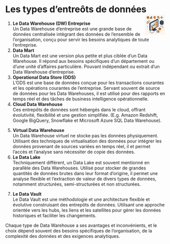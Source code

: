 # Les types d’entreôts de données <a href="../"><img src="../../assets/atomicBi.png" alt="Business intelligence" align="right" height="64px"></a>
1. **Le Data Warehouse (DW) Entreprise**  
Un Data Warehouse d’entreprise est une grande base de données centralisée intègrant des données de l’ensemble de l’organisation, conçu pour servir les besoins analytiques de toute l’entreprise.
2. **Data Mart**  
Un Data Mart est une version plus petite et plus ciblée d’un Data Warehouse. Il répond aux besoins spécifiques d’un département ou d’une unité d’affaires particulière. Pouvant indépendant ou extrait d’un Data Warehouse d’entreprise.
3. **Operational Data Store (ODS)**  
L’ODS est une base de données conçue pour les transactions courantes et les opérations courantes de l’entreprise. Servant souvent de source de données pour les Data Warehouses, il est utilisé pour des rapports en temps réel et des tâches de business intelligence opérationnelle.
4. **Cloud Data Warehouse**  
Ces entrepôts de données sont hébergés dans le cloud, offrant évolutivité, flexibilité et une gestion simplifiée. (E.g. Amazon Redshift, Google BigQuery, Snowflake et Microsoft Azure SQL Data Warehouse).
<!--<div align="center"><a href="#"><img src="../../assets/cloud2.jpg" alt="Cloud"></a></div>-->

5. **Virtual Data Warehouse**  
Un Data Warehouse virtuel ne stocke pas les données physiquement. Utilisant des techniques de virtualisation des données pour intégrer les données provenant de sources variées en temps réel, il et permet l’accès et l’analyse sans nécessiter de copie des données.
6. **Le Data Lake**  
Techniquement différent, un Data Lake est souvent mentionné en parallèle des Data Warehouses. Utilisé pour stocker de grandes quantités de données brutes dans leur format d’origine, il permet une analyse flexible et l’extraction de valeur de divers types de données, notamment structurées, semi-structurées et non structurées.
<!--<div align="center"><a href="#"><img src="../../assets/cloud.jpg" alt="Cloud"></a></div>-->

7. **Le Data Vault**  
Le Data Vault est une méthodologie et une architecture flexible et évolutive construisant des entrepôts de données. Utilisant une approche orientée vers les hubs, les liens et les satellites pour gérer les données historiques et faciliter les changements.
<!--<div align="center"><a href="#"><img src="../../assets/vaultCloud.jpg" alt="Cloud"></a><br><br></div>-->

Chaque type de Data Warehouse a ses avantages et inconvénients, et le choix dépend souvent des besoins spécifiques de l’organisation, de la complexité des données et des exigences analytiques.

